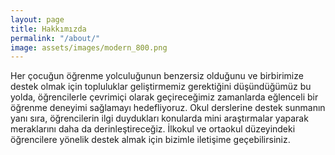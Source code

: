 ```yaml
---
layout: page
title: Hakkımızda
permalink: "/about/"
image: assets/images/modern_800.png
---
```


Her çocuğun öğrenme yolculuğunun benzersiz olduğunu ve birbirimize destek olmak için topluluklar geliştirmemiz gerektiğini düşündüğümüz bu yolda, öğrencilerle çevrimiçi olarak geçireceğimiz zamanlarda eğlenceli bir öğrenme deneyimi sağlamayı hedefliyoruz. Okul derslerine destek sunmanın yanı sıra, öğrencilerin ilgi duydukları konularda mini araştırmalar yaparak meraklarını daha da derinleştireceğiz. İlkokul ve ortaokul düzeyindeki öğrencilere yönelik destek almak için bizimle iletişime geçebilirsiniz.